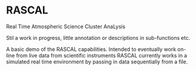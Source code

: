 # RASCAL
Real Time Atmospheric Science Cluster AnaLysis

Stil a work in progress, little annotation or descriptions in sub-functions etc.

A basic demo of the RASCAL capabilities. Intended to eventually work on-line from live data from scientific instruments RASCAL currently works in a simulated real time environment by passing in data sequentially from a file.
